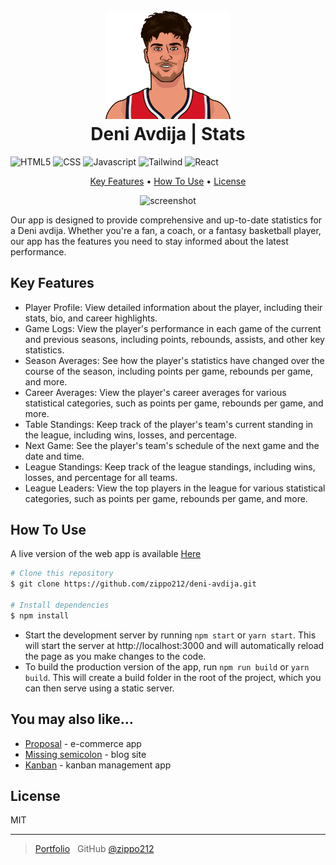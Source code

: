 <h1 align="center">
  <br>
  <a href="https://deni-avdija.vercel.app"><img src="https://github.com/zippo212/deni-avdija/blob/main/src/img/washington-wizards-deni-avdija-min--hcrs3yiz.png" alt="Acdija Logo" width="200"></a>
  <br>
  Deni Avdija | Stats
  <br>
</h1>

<img alt="HTML5" src="https://img.shields.io/badge/html5%20-%23E34F26.svg?&style=for-the-badge&logo=html5&logoColor=white"/> <img alt="CSS" src="https://img.shields.io/badge/CSS3-1572B6?style=for-the-badge&logo=css3&logoColor=white"/> <img alt="Javascript" src="https://img.shields.io/badge/JavaScript-F7DF1E?style=for-the-badge&logo=javascript&logoColor=black"/> <img alt="Tailwind" src="https://img.shields.io/badge/Tailwind_CSS-38B2AC?style=for-the-badge&logo=tailwind-css&logoColor=white"/> <img alt="React" src="https://img.shields.io/badge/React-20232A?style=for-the-badge&logo=react&logoColor=61DAFB"/>

<p align="center">
  <a href="#key-features">Key Features</a> •
  <a href="#how-to-use">How To Use</a> •
  <a href="#license">License</a>
</p>

<p align="center">
  <img src="https://github.com/zippo212/deni-avdija/blob/main/src/img/deni.gif" alt="screenshot">
</p>
                                                                                                
Our app is designed to provide comprehensive and up-to-date statistics for a Deni avdija. Whether you're a fan, a coach, or a fantasy basketball player, our app has the features you need to stay informed about the latest performance.        
                                                                                                
## Key Features

* Player Profile: View detailed information about the player, including their stats, bio, and career highlights.
* Game Logs: View the player's performance in each game of the current and previous seasons, including points, rebounds, assists, and other key statistics.
* Season Averages: See how the player's statistics have changed over the course of the season, including points per game, rebounds per game, and more.
* Career Averages: View the player's career averages for various statistical categories, such as points per game, rebounds per game, and more.
* Table Standings: Keep track of the player's team's current standing in the league, including wins, losses, and percentage.
* Next Game: See the player's team's schedule of the next game and the date and time.
* League Standings: Keep track of the league standings, including wins, losses, and percentage for all teams.
* League Leaders: View the top players in the league for various statistical categories, such as points per game, rebounds per game, and more.

## How To Use

A live version of the web app is available [Here](https://deni-avdija.vercel.app)

```bash
# Clone this repository
$ git clone https://github.com/zippo212/deni-avdija.git

# Install dependencies
$ npm install
```
* Start the development server by running `npm start` or `yarn start`. This will start the server at http://localhost:3000 and will automatically reload the page as you make changes to the code.
* To build the production version of the app, run `npm run build` or `yarn build`. This will create a build folder in the root of the project, which you can then serve using a static server.

## You may also like...

- [Proposal](https://github.com/zippo212/proposal-e-commerce) - e-commerce app
- [Missing semicolon](https://github.com/zippo212/tech-blog) - blog site
- [Kanban](https://github.com/zippo212/kanban-board) - kanban management app
                                                                                                
## License

MIT

---

> [Portfolio](https://portfolio-zippo212.vercel.app/) &nbsp;
> GitHub [@zippo212](https://github.com/zippo212)
